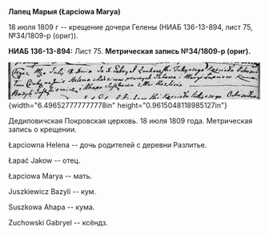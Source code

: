 **Лапец Марыя (Łapciowa Marya)**

18 июля 1809 г -- крещение дочери Гелены (НИАБ 136-13-894, лист 75,
№34/1809-р (ориг)).

**НИАБ 136-13-894:** Лист 75. **Метрическая запись №34/1809-р (ориг).**

![](./media/67354d5707a9e5f21d4b522e0bd6efff88a875a3.png){width="6.496527777777778in"
height="0.9615048118985127in"}

Дедиловичская Покровская церковь. 18 июля 1809 года. Метрическая запись
о крещении.

Łapciowna Helena -- дочь родителей с деревни Разлитье.

Łapać Jakow -- отец.

Łapciowa Marya -- мать.

Juszkiewicz Bazyli -- кум.

Suszkowa Ahapa -- кума.

Zuchowski Gabryel -- ксёндз.
